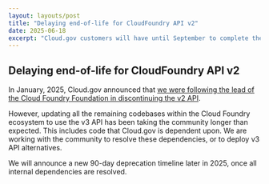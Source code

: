 ```yaml
---
layout: layouts/post
title: "Delaying end-of-life for CloudFoundry API v2"
date: 2025-06-18
excerpt: "Cloud.gov customers will have until September to complete their transition"
---
```


## Delaying end-of-life for CloudFoundry API v2

In January, 2025, Cloud.gov 
announced that [we were following the lead of the Cloud Foundry Foundation in discontinuing the v2 API](2025/01/07/v2api-deprecation/).

However, updating all the remaining codebases within the Cloud Foundry ecosystem to use the v3 API has been taking the community longer than expected. This includes code that Cloud.gov is dependent upon. We are working with the community to resolve these dependencies, or to deploy v3 API alternatives.

We will announce a new 90-day deprecation timeline later in 2025, once all internal dependencies are resolved.





